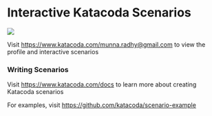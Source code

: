 # Interactive Katacoda Scenarios

[![](http://shields.katacoda.com/katacoda/munna.radhy@gmail.com/count.svg)](https://www.katacoda.com/munna.radhy@gmail.com "Get your profile on Katacoda.com")

Visit https://www.katacoda.com/munna.radhy@gmail.com to view the profile and interactive scenarios

### Writing Scenarios
Visit https://www.katacoda.com/docs to learn more about creating Katacoda scenarios

For examples, visit https://github.com/katacoda/scenario-example
